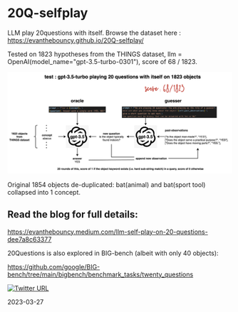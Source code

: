 # 20Q-selfplay
LLM play 20questions with itself. Browse the dataset here : https://evanthebouncy.github.io/20Q-selfplay/ 

Tested on 1823 hypotheses from the THINGS dataset, llm = OpenAI(model_name="gpt-3.5-turbo-0301"), score of 68 / 1823.

![alt text](https://raw.githubusercontent.com/evanthebouncy/20Q-selfplay/main/summary_20Q.png)

Original 1854 objects de-duplicated: bat(animal) and bat(sport tool) collapsed into 1 concept.

## Read the blog for full details: 

https://evanthebouncy.medium.com/llm-self-play-on-20-questions-dee7a8c63377

20Questions is also explored in BIG-bench (albeit with only 40 objects):

https://github.com/google/BIG-bench/tree/main/bigbench/benchmark_tasks/twenty_questions 

[![Twitter URL](https://img.shields.io/twitter/url/https/twitter.com/bukotsunikki.svg?style=social&label=evanthebouncy)](https://twitter.com/evanthebouncy)

2023-03-27
